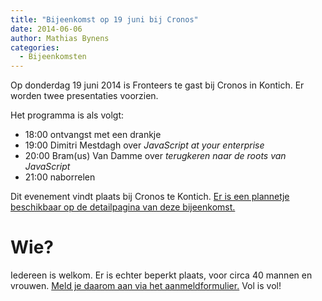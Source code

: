 ```yaml
---
title: "Bijeenkomst op 19 juni bij Cronos"
date: 2014-06-06
author: Mathias Bynens
categories: 
  - Bijeenkomsten
---
```

Op donderdag 19 juni 2014 is Fronteers te gast bij Cronos in Kontich. Er worden twee presentaties voorzien.

Het programma is als volgt:

* 18:00 ontvangst met een drankje
* 19:00 Dimitri Mestdagh over _JavaScript at your enterprise_
* 20:00 Bram(us) Van Damme over _terugkeren naar de roots van JavaScript_
* 21:00 naborrelen

Dit evenement vindt plaats bij Cronos te Kontich. [Er is een plannetje beschikbaar op de detailpagina van deze bijeenkomst.](/bijeenkomsten/2014/cronos)

# Wie?

Iedereen is welkom. Er is echter beperkt plaats, voor circa 40 mannen en vrouwen. [Meld je daarom aan via het aanmeldformulier.](/bijeenkomsten/2014/cronos#formulier-1) Vol is vol!